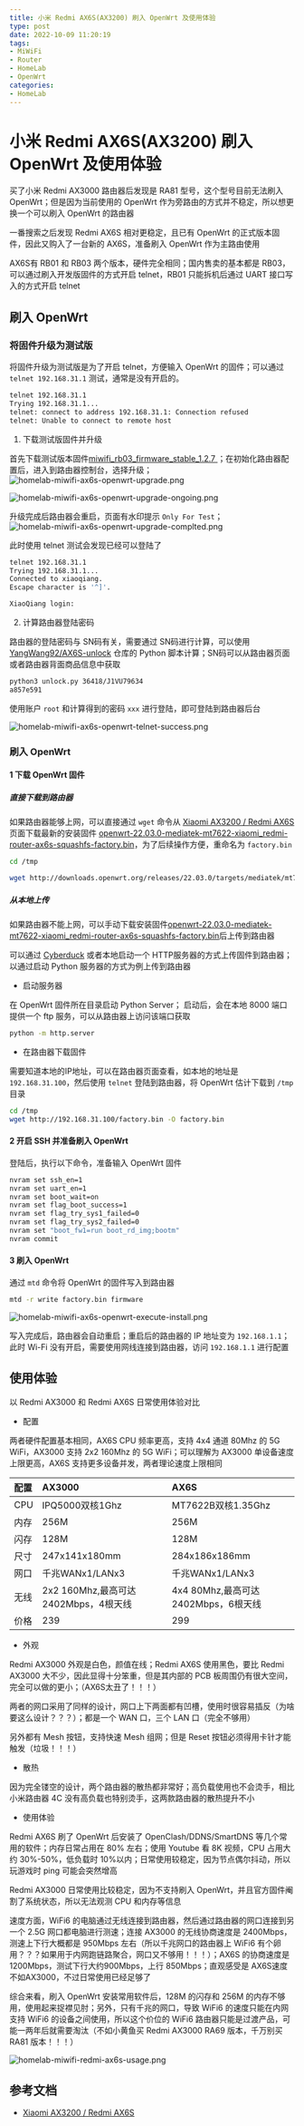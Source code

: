 ```yaml
---
title: 小米 Redmi AX6S(AX3200) 刷入 OpenWrt 及使用体验
type: post
date: 2022-10-09 11:20:19
tags:
- MiWiFi
- Router
- HomeLab
- OpenWrt
categories:
- HomeLab
---
```


# 小米 Redmi AX6S(AX3200) 刷入 OpenWrt 及使用体验

买了小米 Redmi AX3000 路由器后发现是 RA81 型号，这个型号目前无法刷入 OpenWrt；但是因为当前使用的 OpenWrt 作为旁路由的方式并不稳定，所以想更换一个可以刷入 OpenWrt 的路由器

一番搜索之后发现 Redmi AX6S 相对更稳定，且已有 OpenWrt 的正式版本固件，因此又购入了一台新的 AX6S，准备刷入 OpenWrt 作为主路由使用

AX6S有 RB01 和 RB03 两个版本，硬件完全相同；国内售卖的基本都是 RB03，可以通过刷入开发版固件的方式开启 telnet，RB01 只能拆机后通过 UART 接口写入的方式开启 telnet

## 刷入 OpenWrt

### 将固件升级为测试版

将固件升级为测试版是为了开启 telnet，方便输入 OpenWrt 的固件；可以通过 `telnet 192.168.31.1` 测试，通常是没有开启的。

```bash
telnet 192.168.31.1
Trying 192.168.31.1...
telnet: connect to address 192.168.31.1: Connection refused
telnet: Unable to connect to remote host
```


1. 下载测试版固件并升级

首先下载测试版本固件[miwifi_rb03_firmware_stable_1.2.7 ](https://github.com/YangWang92/AX6S-unlock/raw/master/miwifi_rb03_firmware_stable_1.2.7.bin)；在初始化路由器配置后，进入到路由器控制台，选择升级；
![homelab-miwifi-ax6s-openwrt-upgrade.png](https://img.hellowood.dev/picture/homelab-miwifi-ax6s-openwrt-upgrade.png)

![homelab-miwifi-ax6s-openwrt-upgrade-ongoing.png](https://img.hellowood.dev/picture/homelab-miwifi-ax6s-openwrt-upgrade-ongoing.png)

升级完成后路由器会重启，页面有水印提示 `Only For Test`；
![homelab-miwifi-ax6s-openwrt-upgrade-complted.png](https://img.hellowood.dev/picture/homelab-miwifi-ax6s-openwrt-upgrade-complted.png)

此时使用 telnet 测试会发现已经可以登陆了

```bash
telnet 192.168.31.1
Trying 192.168.31.1...
Connected to xiaoqiang.
Escape character is '^]'.

XiaoQiang login:
```

2. 计算路由器登陆密码

路由器的登陆密码与 SN码有关，需要通过 SN码进行计算，可以使用 [YangWang92/AX6S-unlock](https://github.com/YangWang92/AX6S-unlock/blob/master/unlock_pwd.py) 仓库的 Python 脚本计算；SN码可以从路由器页面或者路由器背面商品信息中获取

```bash
python3 unlock.py 36418/J1VU79634
a857e591
```

使用账户 `root` 和计算得到的密码 `xxx` 进行登陆，即可登陆到路由器后台

![homelab-miwifi-ax6s-openwrt-telnet-success.png](https://img.hellowood.dev/picture/homelab-miwifi-ax6s-openwrt-telnet-success.png)

### 刷入 OpenWrt

#### 1 下载 OpenWrt 固件

##### 直接下载到路由器

如果路由器能够上网，可以直接通过 `wget` 命令从 [Xiaomi AX3200 / Redmi AX6S](https://openwrt.org/toh/xiaomi/ax3200) 页面下载最新的安装固件 [openwrt-22.03.0-mediatek-mt7622-xiaomi_redmi-router-ax6s-squashfs-factory.bin](http://downloads.openwrt.org/releases/22.03.0/targets/mediatek/mt7622/openwrt-22.03.0-mediatek-mt7622-xiaomi_redmi-router-ax6s-squashfs-factory.bin)，为了后续操作方便，重命名为 `factory.bin`

```bash
cd /tmp

wget http://downloads.openwrt.org/releases/22.03.0/targets/mediatek/mt7622/openwrt-22.03.0-mediatek-mt7622-xiaomi_redmi-router-ax6s-squashfs-factory.bin -O factory.bin
```

##### 从本地上传

如果路由器不能上网，可以手动下载安装固件[openwrt-22.03.0-mediatek-mt7622-xiaomi_redmi-router-ax6s-squashfs-factory.bin](http://downloads.openwrt.org/releases/22.03.0/targets/mediatek/mt7622/openwrt-22.03.0-mediatek-mt7622-xiaomi_redmi-router-ax6s-squashfs-factory.bin)后上传到路由器

可以通过 [Cyberduck](https://cyberduck.io/download/) 或者本地启动一个 HTTP服务器的方式上传固件到路由器；以通过启动 Python 服务器的方式为例上传到路由器

- 启动服务器

在 OpenWrt 固件所在目录启动 Python Server； 启动后，会在本地 8000 端口提供一个 ftp 服务，可以从路由器上访问该端口获取

```bash
python -m http.server
```

- 在路由器下载固件

需要知道本地的IP地址，可以在路由器页面查看，如本地的地址是 `192.168.31.100`，然后使用 `telnet` 登陆到路由器，将 OpenWrt 估计下载到 `/tmp`目录

```bash
cd /tmp
wget http://192.168.31.100/factory.bin -O factory.bin
```


#### 2 开启 SSH 并准备刷入 OpenWrt

登陆后，执行以下命令，准备输入 OpenWrt 固件

```bash
nvram set ssh_en=1
nvram set uart_en=1
nvram set boot_wait=on
nvram set flag_boot_success=1
nvram set flag_try_sys1_failed=0
nvram set flag_try_sys2_failed=0
nvram set "boot_fw1=run boot_rd_img;bootm"
nvram commit
```

#### 3 刷入 OpenWrt

通过 `mtd` 命令将 OpenWrt 的固件写入到路由器

```bash
mtd -r write factory.bin firmware
```

![homelab-miwifi-ax6s-openwrt-execute-install.png](https://img.hellowood.dev/picture/homelab-miwifi-ax6s-openwrt-execute-install.png)

写入完成后，路由器会自动重启；重启后的路由器的 IP 地址变为 `192.168.1.1`；此时 Wi-Fi 没有开启，需要使用网线连接到路由器，访问  `192.168.1.1` 进行配置


## 使用体验

以 Redmi AX3000 和 Redmi AX6S 日常使用体验对比

- 配置

两者硬件配置基本相同，AX6S CPU 频率更高，支持 4x4 通道 80Mhz 的 5G WiFi，AX3000 支持 2x2 160Mhz 的 5G WiFi；可以理解为 AX3000 单设备速度上限更高，AX6S 支持更多设备并发，两者理论速度上限相同

|配置| AX3000| AX6S |
|:--|:---|:----|
|CPU|IPQ5000双核1Ghz|MT7622B双核1.35Ghz|
|内存|256M|256M|
|闪存|128M|128M|
|尺寸|247x141x180mm|284x186x186mm|
|网口|千兆WANx1/LANx3|千兆WANx1/LANx3|
|无线|2x2 160Mhz,最高可达2402Mbps，4根天线|4x4 80Mhz,最高可达2402Mbps，6根天线|
|价格|239|299|

- 外观

Redmi AX3000 外观是白色，颜值在线；Redmi AX6S 使用黑色，要比 Redmi AX3000 大不少，因此显得十分笨重，但是其内部的 PCB 板周围仍有很大空间，完全可以做的更小；（AX6S太丑了！！！）

两者的网口采用了同样的设计，网口上下两面都有凹槽，使用时很容易插反（为啥要这么设计？？？）；都是一个 WAN 口，三个 LAN 口（完全不够用）

另外都有 Mesh 按钮，支持快速 Mesh 组网；但是 Reset 按钮必须得用卡针才能触发（垃圾！！！）

- 散热

因为完全镂空的设计，两个路由器的散热都非常好；高负载使用也不会烫手，相比小米路由器 4C 没有高负载也特别烫手，这两款路由器的散热提升不小

- 使用体验

Redmi AX6S 刷了 OpenWrt 后安装了 OpenClash/DDNS/SmartDNS 等几个常用的软件；内存日常占用在 80% 左右；使用 Youtube 看 8K 视频，CPU 占用大约 30%-50%，低负载时 10%以内；日常使用较稳定，因为节点偶尔抖动，所以玩游戏时 ping 可能会突然增高

Redmi AX3000 日常使用比较稳定，因为不支持刷入 OpenWrt，并且官方固件阉割了系统状态，所以无法观测 CPU 和内存等信息

速度方面，WiFi6 的电脑通过无线连接到路由器，然后通过路由器的网口连接到另一个 2.5G 网口都电脑进行测速；连接 AX3000 的无线协商速度是 2400Mbps，测速上下行大概都是 950Mbps 左右（所以千兆网口的路由器上 WiFi6 有个卵用？？？如果用于内网跑链路聚合，网口又不够用！！！）；AX6S 的协商速度是 1200Mbps，测试下行大约900Mbps，上行 850Mbps；直观感受是 AX6S速度不如AX3000，不过日常使用已经足够了

综合来看，刷入 OpenWrt 安装常用软件后，128M 的闪存和 256M 的内存不够用，使用起来捉襟见肘；另外，只有千兆的网口，导致 WiFi6 的速度只能在内网支持 WiFi6 的设备之间使用，所以这个价位的 WiFi6 路由器只能是过渡产品，可能一两年后就需要淘汰（不如小黄鱼买 Redmi AX3000 RA69 版本，千万别买 RA81 版本！！！）

![homelab-miwifi-redmi-ax6s-usage.png](https://img.hellowood.dev/picture/homelab-miwifi-redmi-ax6s-usage.png)

## 参考文档

- [Xiaomi AX3200 / Redmi AX6S](https://openwrt.org/toh/xiaomi/ax3200)